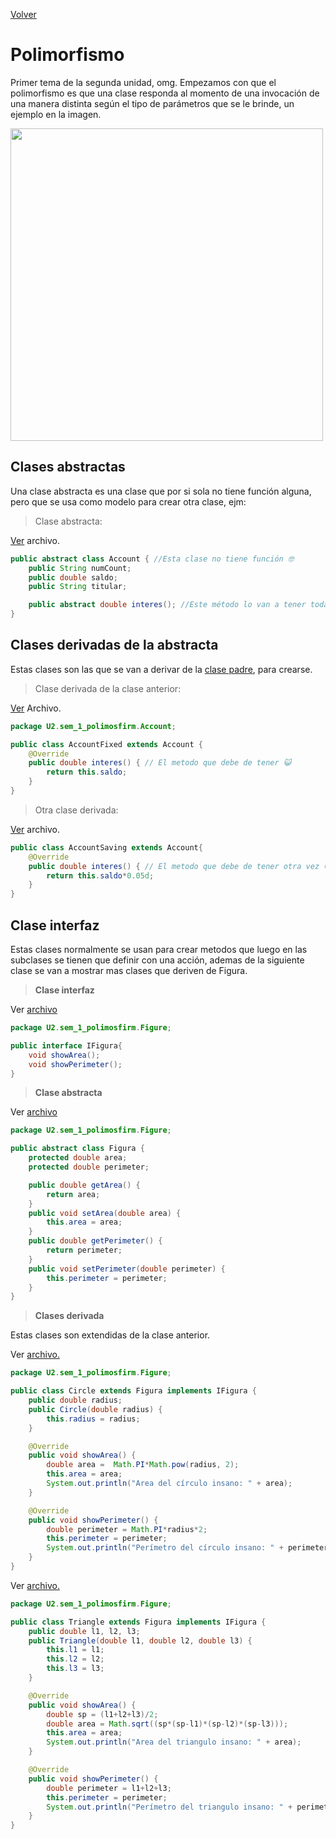 [Volver](../Info.md)
# Polimorfismo
Primer tema de la segunda unidad, omg.
Empezamos con que el polimorfismo es que una clase responda al momento de una invocación de una manera distinta según el tipo de parámetros que se le brinde, un ejemplo en la imagen.

<img src="https://media.licdn.com/dms/image/C5612AQFsDORWvbuAyw/article-cover_image-shrink_600_2000/0/1564554595055?e=2147483647&v=beta&t=B030rDJGpNszkLv9Ek2xDbuDhjeB1p7Cly56x8kSpBc" width=500>

## Clases abstractas
Una clase abstracta es una clase que por si sola no tiene función alguna, pero que se usa como modelo para crear otra clase, ejm:

> Clase abstracta:

[Ver](../../src/U2/sem_1_polimosfirm/Account/Account.java) archivo.
```java
public abstract class Account { //Esta clase no tiene función 🤓
    public String numCount;
    public double saldo;
    public String titular;

    public abstract double interes(); //Este método lo van a tener todas las clases que se deriven de esta.
}

```

## Clases derivadas de la abstracta
Estas clases son las que se van a derivar de la [clase padre](#clases-abstractas), para crearse.

> Clase derivada de la clase anterior:

[Ver](../../src/U2/sem_1_polimosfirm/Account/AccountFixed.java) Archivo.
```java
package U2.sem_1_polimosfirm.Account;

public class AccountFixed extends Account {
    @Override
    public double interes() { // El metodo que debe de tener 😺
        return this.saldo;
    }
}
```

> Otra clase derivada:

[Ver](../../src/U2/sem_1_polimosfirm/Account/AccountSaving.java) archivo.
```java
public class AccountSaving extends Account{
    @Override
    public double interes() { // El metodo que debe de tener otra vez 😺
        return this.saldo*0.05d;
    }
}
```

## Clase interfaz
Estas clases normalmente se usan para crear metodos que luego en las subclases se tienen que definir con una acción, ademas de la siguiente clase se van a mostrar mas clases que deriven de Figura.

>**Clase interfaz**

Ver [archivo](../../src/U2/sem_1_polimosfirm/Figure/IFigura.java)

```java
package U2.sem_1_polimosfirm.Figure;

public interface IFigura{
    void showArea();
    void showPerimeter();
}
```

>**Clase abstracta**

Ver [archivo](../../src/U2/sem_1_polimosfirm/Figure/Figura.java)
```java
package U2.sem_1_polimosfirm.Figure;

public abstract class Figura {
    protected double area;
    protected double perimeter;

    public double getArea() {
        return area;
    }
    public void setArea(double area) {
        this.area = area;
    }
    public double getPerimeter() {
        return perimeter;
    }
    public void setPerimeter(double perimeter) {
        this.perimeter = perimeter;
    }
}
```

>**Clases derivada**

Estas clases son extendidas de la clase anterior.

Ver [archivo.](../../src/U2/sem_1_polimosfirm/Figure/Circle.java)
```java
package U2.sem_1_polimosfirm.Figure;

public class Circle extends Figura implements IFigura {
    public double radius;
    public Circle(double radius) {
        this.radius = radius;
    }

    @Override
    public void showArea() {
        double area =  Math.PI*Math.pow(radius, 2);
        this.area = area;
        System.out.println("Area del círculo insano: " + area);
    }

    @Override
    public void showPerimeter() {
        double perimeter = Math.PI*radius*2;
        this.perimeter = perimeter;
        System.out.println("Perímetro del círculo insano: " + perimeter);
    }
}
```

Ver [archivo.](../../src/U2/sem_1_polimosfirm/Figure/Triangle.java)
```java
package U2.sem_1_polimosfirm.Figure;

public class Triangle extends Figura implements IFigura {
    public double l1, l2, l3;
    public Triangle(double l1, double l2, double l3) {
        this.l1 = l1;
        this.l2 = l2;
        this.l3 = l3;
    }

    @Override
    public void showArea() {
        double sp = (l1+l2+l3)/2;
        double area = Math.sqrt((sp*(sp-l1)*(sp-l2)*(sp-l3)));
        this.area = area;
        System.out.println("Area del triangulo insano: " + area);
    }

    @Override
    public void showPerimeter() {
        double perimeter = l1+l2+l3;
        this.perimeter = perimeter;
        System.out.println("Perímetro del triangulo insano: " + perimeter);
    }
}
```
